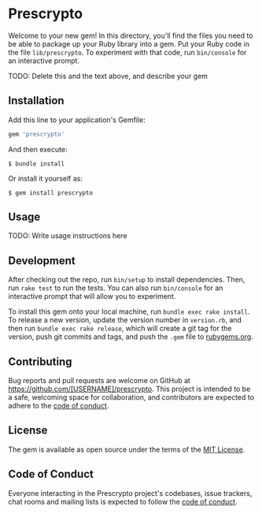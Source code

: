 # Prescrypto

Welcome to your new gem! In this directory, you'll find the files you need to be able to package up your Ruby library into a gem. Put your Ruby code in the file `lib/prescrypto`. To experiment with that code, run `bin/console` for an interactive prompt.

TODO: Delete this and the text above, and describe your gem

## Installation

Add this line to your application's Gemfile:

```ruby
gem 'prescrypto'
```

And then execute:

    $ bundle install

Or install it yourself as:

    $ gem install prescrypto

## Usage

TODO: Write usage instructions here

## Development

After checking out the repo, run `bin/setup` to install dependencies. Then, run `rake test` to run the tests. You can also run `bin/console` for an interactive prompt that will allow you to experiment.

To install this gem onto your local machine, run `bundle exec rake install`. To release a new version, update the version number in `version.rb`, and then run `bundle exec rake release`, which will create a git tag for the version, push git commits and tags, and push the `.gem` file to [rubygems.org](https://rubygems.org).

## Contributing

Bug reports and pull requests are welcome on GitHub at https://github.com/[USERNAME]/prescrypto. This project is intended to be a safe, welcoming space for collaboration, and contributors are expected to adhere to the [code of conduct](https://github.com/[USERNAME]/prescrypto/blob/master/CODE_OF_CONDUCT.md).


## License

The gem is available as open source under the terms of the [MIT License](https://opensource.org/licenses/MIT).

## Code of Conduct

Everyone interacting in the Prescrypto project's codebases, issue trackers, chat rooms and mailing lists is expected to follow the [code of conduct](https://github.com/[USERNAME]/prescrypto/blob/master/CODE_OF_CONDUCT.md).
